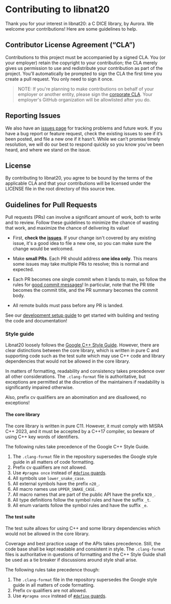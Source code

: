 # Contributing to libnat20

Thank you for your interest in libnat20: a C DICE library, by Aurora. We welcome your contributions!
Here are some guidelines to help.

## Contributor License Agreement (“CLA”)

Contributions to this project must be accompanied by a signed CLA. You (or your employer) retain the
copyright to your contribution; the CLA merely gives us permission to use and redistribute your
contribution as part of the project. You'll automatically be prompted to sign the CLA the first time
you create a pull request.  You only need to sign it once.

> NOTE: If you're planning to make contributions on behalf of your employer or another entity,
> please sign the [corporate
> CLA](https://docs.google.com/forms/d/e/1FAIpQLSdxFUhXe8cy5UMuu4cBQH_SPam0aQ5Yrxw0W8CHIpt0VhPV3g/viewform).
> Your employer's GitHub organization will be allowlisted after you do.

## Reporting Issues

We also have an [issues page](https://github.com/aurora-opensource/libnat20/issues) for tracking problems
and future work. If you have a bug report or feature request, check the existing issues to see if
it’s been posted, and file a new one if it hasn’t. While we can’t promise timely resolution, we will
do our best to respond quickly so you know you’ve been heard, and where we stand on the issue.

## License

By contributing to libnat20, you agree to be bound by the terms of the applicable CLA and that your
contributions will be licensed under the LICENSE file in the root directory of this source tree.

## Guidelines for Pull Requests

Pull requests (PRs) can involve a significant amount of work, both to
write and to review.  Follow these guidelines to minimize the chance of wasting that work, and
maximize the chance of delivering its value!

- First, **check the [issues](https://github.com/aurora-opensource/libnat20/issues)**.  If your change
  isn't covered by any existing issue, it's a good idea to file a new one, so you can make sure the
  change would be welcomed.

- Make **small PRs**.  Each PR should address **one idea only**.  This means some issues may take
  multiple PRs to resolve; this is normal and expected.

- Each PR becomes one single commit when it lands to main, so follow the rules for [good commit
  messages](https://cbea.ms/git-commit/)!  In particular, note that the PR title becomes the commit
  title, and the PR summary becomes the commit body.

- All remote builds must pass before any PR is landed.

See our [development setup guide](https://aurora-opensource.github.io/libnat20/main/develop/) to get
started with building and testing the code and documentation!

### Style guide

Libnat20 loosely follows the [Google C++ Style Guide](https://google.github.io/styleguide/cppguide.html).
However, there are clear distinctions between the core library, which is written in pure C and
supporting code such as the test suite which may use C++ code and library dependencies that would
not be allowed in the core library.

In matters of formatting, readability and consistency takes precedence over all other considerations.
The `.clang-format` file is authoritative, but exceptions are permitted at the discretion of the
maintainers if readability is significantly impaired otherwise.

Also, prefix cv qualifiers are an abomination and are disallowed, no exceptions!

#### The core library

The core library is written in pure C11. However, it must comply with MISRA C++ 2023, and
it must be accepted by a C++17 compiler, so beware of using C++ key words of identifiers.

The following rules take precedence of the Google C++ Style Guide.

1. The `.clang-format` file in the repository supersedes the Google style guide in all matters of
   code formatting.
2. Prefix cv qualifiers are not allowed.
3. Use `#pragma once` instead of [`#define`
   guards](https://google.github.io/styleguide/cppguide.html#The__define_Guard).
4. All symbols use `lower_snake_case`.
5. All external symbols have the prefix `n20_`.
6. All macro names use `UPPER_SNAKE_CASE`.
7. All macro names that are part of the public API have the prefix `N20_`.
8. All type definitions follow the symbol rules and have the suffix `_t`.
9. All enum variants follow the symbol rules and have the suffix `_e`.

#### The test suite

The test suite allows for using C++ and some library dependencies which would not be allowed in the
core library.

Coverage and best practice usage of the APIs takes precedence. Still, the code base
shall be kept readable and consistent in style. The `.clang-format` files is authoritative in
questions of formatting and the C++ Style Guide shall be used as a tie breaker if
discussions around style shall arise.

The following rules take precedence though:

1. The `.clang-format` file in the repository supersedes the Google style guide in all matters of
   code formatting.
2. Prefix cv qualifiers are not allowed.
3. Use `#pragma once` instead of [`#define`
   guards](https://google.github.io/styleguide/cppguide.html#The__define_Guard).
